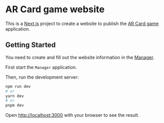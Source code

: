 # AR Card game website

This is a [Next.js](https://nextjs.org/) project to create a website to publish the [AR Card game](https://github.com/poqudrof/ARCardGame) application. 


## Getting Started

You need to create and fill out the website information in the 
[Manager](https://github.com/poqudrof/ARCardGameManager). 

First start the `Manager` application. 

Then, run the development server:

```bash
npm run dev
# or
yarn dev
# or
pnpm dev
```

Open [http://localhost:3000](http://localhost:3000) with your browser to see the result.


